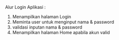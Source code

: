 Alur Login Aplikasi :

1. Menampilkan halaman Login
2. Meminta user untuk menginput nama & password
3. validasi inputan nama & password
4. Menampilkan halaman Home apabila akun valid
